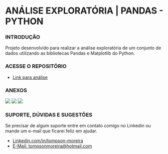 # ANÁLISE EXPLORATÓRIA | PANDAS - PYTHON

### INTRODUÇÃO 
Projeto desenvolvido para realizar a análise exploratória de um conjunto de dados utilizando as bibliotecas Pandas e Matplotlib do Python.

### ACESSE O REPOSITÓRIO
- [Link para análise](https://github.com/Tompson97/analise-exploratoria/blob/main/analise_exploratoria.ipynb)

### ANEXOS
[<img src="https://i.ibb.co/FYcyrzV/Venda-m-dia-produto.png" border="0">]([https://github.com/Tompson97/analise-exploratoria](https://github.com/Tompson97/analise-exploratoria/blob/main/analise_exploratoria.ipynb))
[<img src="https://i.ibb.co/FnGW3D3/Lucro-por-marca.png" border="0">]([https://github.com/Tompson97/analise-exploratoria](https://github.com/Tompson97/analise-exploratoria/blob/main/analise_exploratoria.ipynb))
[<img src="https://i.ibb.co/DK7sYc5/Lucro-por-ano.png" border="0">]([https://github.com/Tompson97/analise-exploratoria](https://github.com/Tompson97/analise-exploratoria/blob/main/analise_exploratoria.ipynb))



### SUPORTE, DÚVIDAS E SUGESTÕES
Se precisar de algum suporte entre em contato comigo no Linkedin ou mande um e-mail que ficarei feliz em ajudar.
- [Linkedin.com/in/tompson-moreira](https://www.linkedin.com/in/tompson-moreira/)
- [E-Mail: tompsonmoreira@hotmail.com](tompsonmoreira@hotmail.com)
